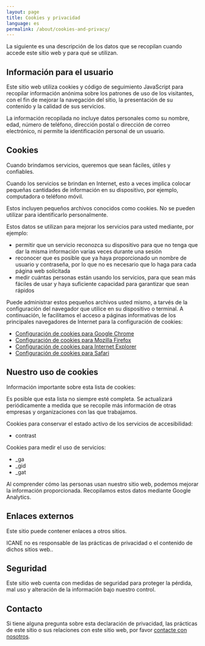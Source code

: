 ```yaml
---
layout: page
title: Cookies y privacidad
language: es
permalink: /about/cookies-and-privacy/
---
```

La siguiente es una descripción de los datos que se recopilan cuando accede este sitio web y para qué se utilizan.

## Información para el usuario

Este sitio web utiliza cookies y código de seguimiento JavaScript para recopilar información anónima sobre los patrones de uso de los visitantes, con el fin de mejorar la navegación del sitio, la presentación de su contenido y la calidad de sus servicios.

La información recopilada no incluye datos personales como su nombre, edad, número de teléfono, dirección postal o dirección de correo electrónico, ni permite la identificación personal de un usuario.

## Cookies

Cuando brindamos servicios, queremos que sean fáciles, útiles y confiables.

Cuando los servicios se brindan en Internet, esto a veces implica colocar pequeñas cantidades de información en su dispositivo, por ejemplo, computadora o teléfono móvil.

Estos incluyen pequeños archivos conocidos como cookies. No se pueden utilizar para identificarlo personalmente.

Estos datos se utilizan para mejorar los servicios para usted mediante, por ejemplo:

- permitir que un servicio reconozca su dispositivo para que no tenga que dar la misma información varias veces durante una sesión
- reconocer que es posible que ya haya proporcionado un nombre de usuario y contraseña, por lo que no es necesario que lo haga para cada página web solicitada
- medir cuántas personas están usando los servicios, para que sean más fáciles de usar y haya suficiente capacidad para garantizar que sean rápidos

Puede administrar estos pequeños archivos usted mismo, a tarvés de la configuración del navegador que utilice en su dispositivo o terminal. A continuación, le facilitamos el acceso a páginas informativas de los principales navegadores de Internet para la configuración de cookies:

- [Configuración de cookies para Google Chrome](https://support.google.com/chrome/answer/95647?hl=es)
- [Configuración de cookies para Mozilla Firefox](https://support.mozilla.org/es/kb/cookies-informacion-que-los-sitios-web-guardan-en-?redirectlocale=en-US&redirectslug=Cookies)
- [Configuración de cookies para Internet Explorer](https://support.microsoft.com/es-es/help/278835/how-to-delete-cookie-files-in-internet-explorer)
- [Configuración de cookies para Safari](https://support.apple.com/es-es/HT201265)

## Nuestro uso de cookies

Información importante sobre esta lista de cookies:

Es posible que esta lista no siempre esté completa. Se actualizará periódicamente a medida que se recopile más información de otras empresas y organizaciones con las que trabajamos.

Cookies para conservar el estado activo de los servicios de accesibilidad:

- contrast

Cookies para medir el uso de servicios:

- _ga
- _gid
- _gat

Al comprender cómo las personas usan nuestro sitio web, podemos mejorar la información proporcionada. Recopilamos estos datos mediante Google Analytics.

## Enlaces externos

Este sitio puede contener enlaces a otros sitios.

ICANE no es responsable de las prácticas de privacidad o el contenido de dichos sitios web..

## Seguridad

Este sitio web cuenta con medidas de seguridad para proteger la pérdida, mal uso y alteración de la información bajo nuestro control.

## Contacto

Si tiene alguna pregunta sobre esta declaración de privacidad, las prácticas de este sitio o sus relaciones con este sitio web, por favor [contacte con nosotros](mailto:{{site.email_contacts.functional}}).
